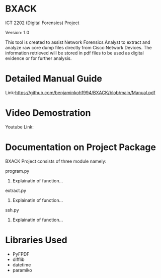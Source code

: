 # BXACK
ICT 2202 (Digital Forensics) Project 

Version: 1.0

This tool is created to assist Network Forensics Analyst to extract and analyze raw core dump files directly from Cisco Network Devices. The information retrieved will be stored in pdf files to be used as digital evidence or for further analysis.


# Detailed Manual Guide
Link:https://github.com/benjaminkoh1994/BXACK/blob/main/Manual.pdf


# Video Demostration
Youtube Link:


# Documentation on Project Package 
BXACK Project consists of three module namely:

program.py
1. Explainatin of function...

extract.py
1. Explainatin of function...

ssh.py
1. Explainatin of function...

# Libraries Used
* PyFPDF
* difflib
* datetime
* paramiko




